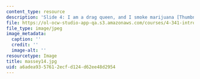 ```yaml
---
content_type: resource
description: 'Slide 4: I am a drag queen, and I smoke marijuana [Thumbnail]'
file: https://ol-ocw-studio-app-qa.s3.amazonaws.com/courses/4-341-introduction-to-photography-fall-2002/a6adea9357612ecfd124d62ee48d2954_massey14.jpg
file_type: image/jpeg
image_metadata:
  caption: ''
  credit: ''
  image-alt: ''
resourcetype: Image
title: massey14.jpg
uid: a6adea93-5761-2ecf-d124-d62ee48d2954
---
```

